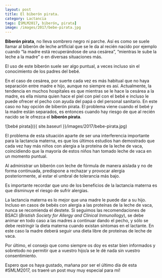 ```yaml
---
layout: post
title: El biberón pirata.
category: Lactancia
tags: [SMLM2017, biberón, pirata]
image: /images/2017/bebe-pirata.jpg
---
```


**Biberón pirata**, no lleva sombrero negro ni parche. Así es como se suele llamar al biberón de leche artificial que se le da al recién nacido por ejemplo cuando “la madre está recuperándose de una cesárea”, “mientras le sube la leche a la madre” o en diversas situaciones más.

El uso de este biberón suele ser algo puntual, a veces incluso sin el conocimiento de los padres del bebé.

En el caso de cesárea, por suerte cada vez es más habitual que no haya separación entre madre e hijo, aunque no siempre es así. Actualmente, la tendencia en muchos hospitales es que mientras se le hace la cesárea a la madre, es ella misma quien hace el piel con piel con el bebé e incluso le puede ofrecer el pecho con ayuda del papá o del personal sanitario. En este caso no hay opción de biberón pirata. El problema viene cuando el bebé y la madre están separados, es entonces cuando hay riesgo de que al recién nacido se le ofrezca el **biberón pirata**.

![bebé pirata]({{ site.baseurl }}/images/2017/bebe-pirata.jpg)

El problema de esta situación aparte de ser una interferencia importante para la lactancia materna, es que los últimos estudios han demostrado que cada vez hay más  niños con alergia a la proteína de la leche de vaca, coincidiendo que la mayoría de estos niños han tomado leche de vaca en un momento puntual.

Al administrar un biberón con leche de fórmula de manera aislada y no de forma continuada, predispone a rechazar y provocar alergia posteriormente, al estar el umbral de tolerancia más bajo.

Es importante recordar que uno de los beneficios de la lactancia materna es que disminuye el riesgo de sufrir alergias.

La lactancia materna es lo mejor que una madre le puede dar a su hijo. Incluso en  casos de bebés con alergia a las proteínas de la leche de vaca, nunca se recomienda el destete. Si seguimos las recomendaciones de BSACI (*Bristish Society for Allergy and Clinical Inmunollogy*), se debe animar en todo caso a las madres a continuar dando el pecho, y sólo se debe restringir la dieta materna cuando existan síntomas en el lactante. En este caso la madre deberá seguir una dieta libre de proteínas de leche de vaca.

Por último, el consejo que como siempre os doy es estar bien informados y sobretodo no permitir que a vuestro hijo/a se le dé nada sin vuestro consentimiento.

Espero que os haya gustado, mañana por ser el último día de esta #SMLM2017, os traeré un post muy muy especial para mí!
